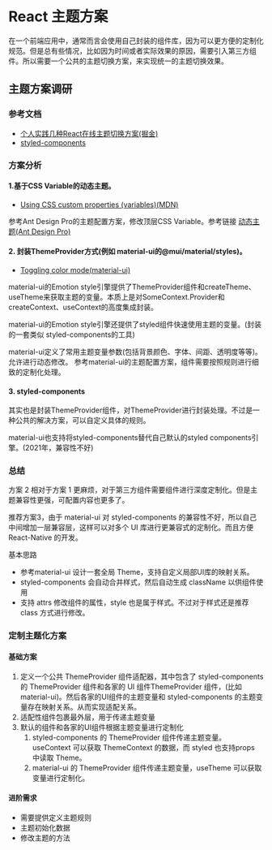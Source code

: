 # React 主题方案
在一个前端应用中，通常而言会使用自己封装的组件库，因为可以更方便的定制化规范。但是总有些情况，比如因为时间或者实际效果的原因，需要引入第三方组件。所以需要一个公共的主题切换方案，来实现统一的主题切换效果。


## 主题方案调研
### 参考文档
- [个人实践几种React在线主题切换方案(掘金)](https://juejin.cn/post/7003315163625422879)
- [styled-components](https://styled-components.com/docs/basics#getting-started)

### 方案分析
#### 1.基于CSS Variable的动态主题。
- [Using CSS custom properties (variables)(MDN)](https://developer.mozilla.org/en-US/docs/Web/CSS/Using_CSS_custom_properties)

参考Ant Design Pro的主题配置方案，修改顶层CSS Variable。参考链接 [动态主题(Ant Design Pro)](https://pro.ant.design/zh-CN/docs/dynamic-theme)

#### 2. 封装ThemeProvider方式(例如 material-ui的@mui/material/styles)。
- [Toggling color mode(material-ui)](https://mui.com/material-ui/customization/dark-mode/)

material-ui的Emotion style引擎提供了ThemeProvider组件和createTheme、useTheme来获取主题的变量。本质上是对SomeContext.Provider和createContext、useContext的高度集成封装。

material-ui的Emotion style引擎还提供了styled组件快速使用主题的变量。(封装的一套类似
styled-components的工具)

material-ui定义了常用主题变量参数(包括背景颜色、字体、间距、透明度等等)。允许进行动态修改。
参考material-ui的主题配置方案，组件需要按照规则进行细致的定制化处理。

#### 3. styled-components
    
其实也是封装ThemeProvider组件，对ThemeProvider进行封装处理。不过是一种公共的解决方案，可以自定义具体的规则。

material-ui也支持将styled-components替代自己默认的styled components引擎。(2021年，兼容性不好)


### 总结
方案 2 相对于方案 1 更麻烦，对于第三方组件需要组件进行深度定制化。但是主题兼容性更强，可配置内容也更多了。

推荐方案3，由于 material-ui 对 styled-components 的兼容性不好，所以自己中间增加一层兼容层，这样可以对多个 UI 库进行更兼容式的定制化。而且方便 React-Native 的开发。

基本思路
- 参考material-ui 设计一套全局 Theme，支持自定义局部UI库的映射关系。
- styled-components 会自动合并样式，然后自动生成 className 以供组件使用
- 支持 attrs 修改组件的属性，style 也是属于样式。不过对于样式还是推荐 class 方式进行修改。

### 定制主题化方案
#### 基础方案
1. 定义一个公共 ThemeProvider 组件适配器，其中包含了 styled-components 的 ThemeProvider 组件和各家的 UI 组件ThemeProvider 组件，(比如 material-ui)。然后各家的UI组件的主题变量和 styled-components 的主题变量存在映射关系。从而实现适配关系。
2. 适配性组件包裹最外层，用于传递主题变量
3. 默认的组件和各家的UI组件根据主题变量进行定制化
    1. styled-components 的 ThemeProvider 组件传递主题变量。useContext 可以获取 ThemeContext 的数据，而 styled 也支持props 中读取 Theme。
    2. material-ui 的 ThemeProvider 组件传递主题变量，useTheme 可以获取变量进行定制化。 

#### 进阶需求
- 需要提供定义主题规则
- 主题初始化数据
- 修改主题的方法
